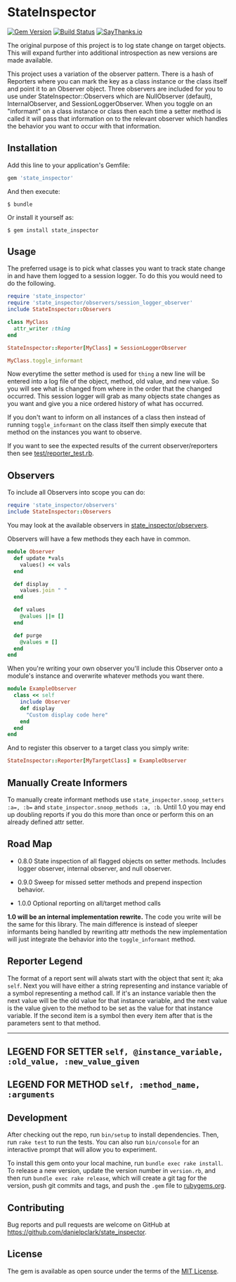 # StateInspector
[![Gem Version](https://badge.fury.io/rb/state_inspector.svg)](http://badge.fury.io/rb/state_inspector)
[![Build Status](https://travis-ci.org/danielpclark/state_inspector.svg?branch=master)](https://travis-ci.org/danielpclark/state_inspector)
[![SayThanks.io](https://img.shields.io/badge/SayThanks.io-%E2%98%BC-1EAEDB.svg)](https://saythanks.io/to/danielpclark)

The original purpose of this project is to log state change on target objects.  This will expand
further into additional introspection as new versions are made available.

This project uses a variation of the observer pattern.  There is a hash of Reporters where you can
mark the key as a class instance or the class itself and point it to an Observer object.  Three
observers are included for you to use under StateInspector::Observers which are NullObserver (default),
InternalObserver, and SessionLoggerObserver.  When you toggle on an "informant" on a class instance or
class then each time a setter method is called it will pass that information on to the relevant observer
which handles the behavior you want to occur with that information.

## Installation

Add this line to your application's Gemfile:

```ruby
gem 'state_inspector'
```

And then execute:

    $ bundle

Or install it yourself as:

    $ gem install state_inspector

## Usage

The preferred usage is to pick what classes you want to track state change in and have them logged to
a session logger.  To do this you would need to do the following.

```ruby
require 'state_inspector'
require 'state_inspector/observers/session_logger_observer'
include StateInspector::Observers

class MyClass
  attr_writer :thing
end

StateInspector::Reporter[MyClass] = SessionLoggerObserver

MyClass.toggle_informant
```

Now everytime the setter method is used for `thing` a new line will be entered into a log file
of the object, method, old value, and new value.  So you will see what is changed from where in
the order that the changed occurred.  This session logger will grab as many objects state changes
as you want and give you a nice ordered history of what has occurred.

If you don't want to inform on all instances of a class then instead of running `toggle_informant`
on the class itself then simply execute that method on the instances you want to observe.

If you want to see the expected results of the current observer/reporters then see [test/reporter_test.rb](https://github.com/danielpclark/state_inspector/blob/master/test/reporter_test.rb).

## Observers

To include all Observers into scope you can do:

```ruby
require 'state_inspector/observers'
include StateInspector::Observers
```

You may look at the available observers in [state_inspector/observers](https://github.com/danielpclark/state_inspector/tree/master/lib/state_inspector/observers).

Observers will have a few methods they each have in common.

```ruby
module Observer
  def update *vals
    values() << vals
  end

  def display
    values.join " "
  end

  def values
    @values ||= []
  end

  def purge
    @values = []
  end
end
```

When you're writing your own observer you'll include this Observer onto a module's instance and
overwrite whatever methods you want there.

```ruby
module ExampleObserver
  class << self
    include Observer
    def display
      "Custom display code here"
    end
  end
end
```

And to register this observer to a target class you simply write:

```ruby
StateInspector::Reporter[MyTargetClass] = ExampleObserver
```

## Manually Create Informers

To manually create informant methods use `state_inspector.snoop_setters :a=, :b=` and
`state_inspector.snoop_methods :a, :b`.  Until 1.0 you may end up doubling reports if
you do this more than once or perform this on an already defined attr setter.

## Road Map

* 0.8.0 State inspection of all flagged objects on setter methods.
Includes logger observer, internal observer, and null observer.

* 0.9.0 Sweep for missed setter methods and prepend inspection behavior.

* 1.0.0 Optional reporting on all/target method calls

**1.0 will be an internal implementation rewrite.**  The code you write will be the same
for this library.  The main difference is instead of sleeper informants being handled by rewriting
attr methods the new implementation will just integrate the behavior into the `toggle_informant`
method.

## Reporter Legend

The format of a report sent will alwats start with the object that sent it; aka `self`.  Next you will
have either a string representing and instance variable of a symbol representing a method call.  If it's
an instance variable then the next value will be the old value for that instance variable, and the next
value is the value given to the method to be set as the value for that instance variable.  If the second
item is a symbol then every item after that is the parameters sent to that method.


---
**LEGEND FOR SETTER**
`self, @instance_variable, :old_value, :new_value_given`
---
**LEGEND FOR METHOD**
`self, :method_name, :arguments`
---

## Development

After checking out the repo, run `bin/setup` to install dependencies. Then, run `rake test` to run the tests. You can also run `bin/console` for an interactive prompt that will allow you to experiment.

To install this gem onto your local machine, run `bundle exec rake install`. To release a new version, update the version number in `version.rb`, and then run `bundle exec rake release`, which will create a git tag for the version, push git commits and tags, and push the `.gem` file to [rubygems.org](https://rubygems.org).

## Contributing

Bug reports and pull requests are welcome on GitHub at https://github.com/danielpclark/state_inspector.


## License

The gem is available as open source under the terms of the [MIT License](http://opensource.org/licenses/MIT).

